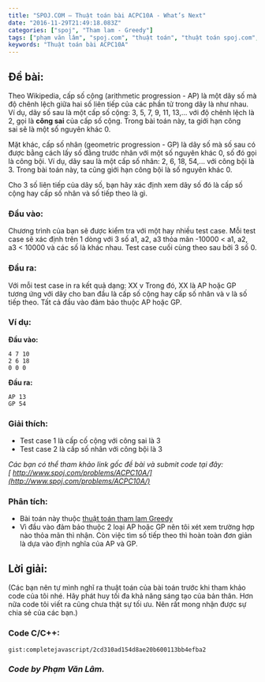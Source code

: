 ```yaml
---
title: "SPOJ.COM – Thuật toán bài ACPC10A - What’s Next"
date: "2016-11-29T21:49:18.083Z"
categories: ["spoj", "Tham lam - Greedy"]
tags: ["phạm văn lâm", "spoj.com", "thuật toán", "thuật toán spoj.com", "cấp số cộng AP", "tham lam greedy", "cấp số nhân GP"]
keywords: "Thuật toán bài ACPC10A"
---
```


## Đề bài:

Theo Wikipedia, cấp số cộng (arithmetic progression - AP) là một dãy số mà độ chênh lệch giữa hai số liên tiếp của các phần tử trong dãy là như nhau. Ví dụ, dãy số sau là một cấp số cộng: 3, 5, 7, 9, 11, 13,... với độ chênh lệch là 2, gọi là **công sai** của cấp số cộng. Trong bài toán này, ta giới hạn công sai sẽ là một số nguyên khác 0. 

Mặt khác, cấp số nhân (geometric progression - GP) là dãy số mà số sau có được bằng cách lấy số đằng trước nhân với một số nguyên khác 0, số đó gọi là công bội. Ví dụ, dãy sau là một cấp số nhân: 2, 6, 18, 54,... với công bội là 3\. Trong bài toán này, ta cũng giới hạn công bội là số nguyên khác 0. 

Cho 3 số liên tiếp của dãy số, bạn hãy xác định xem dãy số đó là cấp số cộng hay cấp số nhân và số tiếp theo là gì.

### Đầu vào:

Chương trình của bạn sẽ được kiểm tra với một hay nhiều test case. Mỗi test case sẽ xác định trên 1 dòng với 3 số a1, a2, a3 thỏa mãn -10000 < a1, a2, a3 < 10000 và các số là khác nhau. Test case cuối cùng theo sau bởi 3 số 0.

### Đầu ra:

Với mỗi test case in ra kết quả dạng: XX v Trong đó, XX là AP hoặc GP tương ứng với dãy cho ban đầu là cấp số cộng hay cấp số nhân và v là số tiếp theo. Tất cả đầu vào đảm bảo thuộc AP hoặc GP.

### Ví dụ:

**Đầu vào:**

```
4 7 10
2 6 18
0 0 0
```

**Đầu ra:**

```
AP 13
GP 54
```

### Giải thích:

  * Test case 1 là cấp cố cộng với công sai là 3
  * Test case 2 là cấp số nhân với công bội là 3 
  
_Các bạn có thể tham khảo link gốc đề bài và submit code tại đây:[ http://www.spoj.com/problems/ACPC10A/](http://www.spoj.com/problems/ACPC10A/)_

### Phân tích:

  * Bài toán này thuộc [thuật toán tham lam Greedy](/category/tham-lam-greedy/)
  * Vì đầu vào đảm bảo thuộc 2 loại AP hoặc GP nên tôi xét xem trường hợp nào thỏa mãn thì nhận. Còn việc tìm số tiếp theo thì hoàn toàn đơn giản là dựa vào định nghĩa của AP và GP.

## Lời giải:

(Các bạn nên tự mình nghĩ ra thuật toán của bài toán trước khi tham khảo code của tôi nhé. Hãy phát huy tối đa khả năng sáng tạo của bản thân. Hơn nữa code tôi viết ra cũng chưa thật sự tối ưu. Nên rất mong nhận được sự chia sẻ của các bạn.)

### Code C/C++:

`gist:completejavascript/2cd310ad154d8ae20b600113bb4efba2`

### _Code by Phạm Văn Lâm._